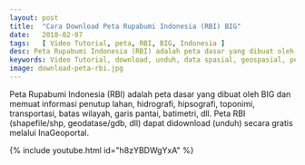 ```yaml
---
layout: post
title:  "Cara Download Peta Rupabumi Indonesia (RBI) BIG"
date:   2018-02-07
tags:   [ Video Tutorial, peta, RBI, BIG, Indonesia ]
desc: Peta Rupabumi Indonesia (RBI) adalah peta dasar yang dibuat oleh BIG dan memuat informasi penutup lahan, hidrografi, hipsografi, toponimi, transportasi, batas wilayah, garis pantai, batimetri, dll. Peta RBI (shapefile/shp, geodatase/gdb, dll) dapat didownload (unduh) secara gratis melalui InaGeoportal.
keywords: Video Tutorial, download, unduh, data spasial, geospasial, peta, RBI, rupabumi, BIG, Indonesia, digital
image: download-peta-rbi.jpg
---
```



<p class="intro"><span class="dropcap">P</span>eta Rupabumi Indonesia (RBI) adalah peta dasar yang dibuat oleh BIG dan memuat informasi penutup lahan, hidrografi, hipsografi, toponimi, transportasi, batas wilayah, garis pantai, batimetri, dll. Peta RBI (shapefile/shp, geodatase/gdb, dll) dapat didownload (unduh) secara gratis melalui InaGeoportal.</p>

{% include youtube.html id="h8zYBDWgYxA" %}
